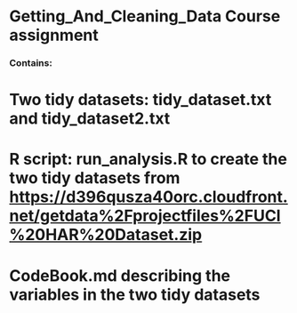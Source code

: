 # Getting_And_Cleaning_Data Course assignment
### Contains:
# Two tidy datasets: tidy_dataset.txt and tidy_dataset2.txt 
# R script: run_analysis.R to create the two tidy datasets from https://d396qusza40orc.cloudfront.net/getdata%2Fprojectfiles%2FUCI%20HAR%20Dataset.zip
# CodeBook.md describing the variables in the two tidy datasets 
